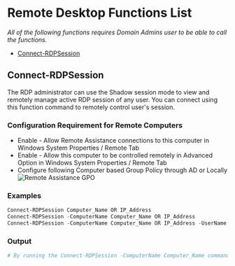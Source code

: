 # Remote Desktop Functions List
*All of the following functions requires Domain Admins user to be able to call the functions.*
  - [Connect-RDPSession](#Connect-RDPSession)


## Connect-RDPSession
The RDP administrator can use the Shadow session mode to view and remotely manage active RDP session of any user. You can connect using this function command to remotely control user's session.

### Configuration Requirement for Remote Computers
  - Enable - Allow Remote Assistance connections to this computer in Windows System Properties / Remote Tab
  - Enable - Allow this computer to be controlled remotely in Advanced Option in Windows System Properties / Remote Tab
  - Configure following Computer based Group Policy through AD or Locally
  ![Remote Assistance GPO](https://ghcdn.rawgit.org/mkopnsrc/Powershell-Scripts/master/images/gpo-remote-assistance.png)

### Examples
```powershell
Connect-RDPSession Computer_Name OR IP_Address
Connect-RDPSession -ComputerName Computer_Name OR IP_Address
Connect-RDPSession -ComputerName Computer_Name OR IP_Address -UserName Logged_on_Username
```
### Output
```powershell
# By running the Connect-RDPSession -ComputerName Computer_Name command, it will invoke Remote Desktop Connection Client which will try to connect to your remote computer that you provided.
```